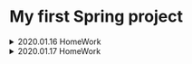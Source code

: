# My first Spring project

<details>
  
<summary> 2020.01.16 HomeWork </summary>
  
<div markdown="1">

###### 1) 용어정리

http://dughdhk321.dothome.co.kr/2020Camp/Spring/sp_ex1.php

----------------

###### 2) 동작원리

https://github.com/heejuShin/MyWeb/tree/master/JSP/HelloSpring/src/main/java/com/handong/csee

<img src="https://user-images.githubusercontent.com/49302519/72535698-53410a80-38bc-11ea-92ea-921008ac2a45.png" width=70%>

----------------

###### 3) Hello Spring project

https://github.com/heejuShin/MyWeb/tree/master/JSP/HelloSpring/src/main/java/com/handong/csee

<img src="https://user-images.githubusercontent.com/49302519/72502221-23721280-387c-11ea-8914-0d18d1a324e8.png" width=70%>

----------------

###### 4) spring controller return type

----------------

###### 5) spring controller parameter

</div>

</details>

<details>

<summary> 2020.01.17 HomeWork </summary>

<div markdown="2">

###### 1) Spring MVC CRUD Example(MySQL JDBC)

###### 2) Spring + MyBatis + MySQL를 연동을 위한 설정 및 테스트

https://github.com/heejuShin/MyWeb/tree/master/JSP/HelloSpring/src/test/java/com/handong/csee

<img src="https://user-images.githubusercontent.com/49302519/72588332-4a434e00-393b-11ea-8ade-e5b3bcf9e8ca.png"><br>

<img src="https://user-images.githubusercontent.com/49302519/72588336-4b747b00-393b-11ea-87a7-44516070a897.png">

###### 3) Spring + MyBatis 게시판 목록 실습

</div>

</details>

